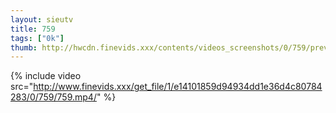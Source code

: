 ```yaml
--- 
layout: sieutv
title: 759
tags: ["0k"]
thumb: http://hwcdn.finevids.xxx/contents/videos_screenshots/0/759/preview.mp4.jpg
---
```

{% include video src="http://www.finevids.xxx/get_file/1/e14101859d94934dd1e36d4c80784283/0/759/759.mp4/" %} 
